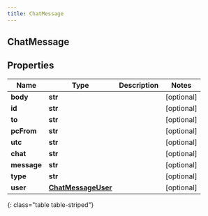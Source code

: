 ```yaml
---
title: ChatMessage
---
```

## ChatMessage

## Properties

|Name | Type | Description | Notes|
|------------ | ------------- | ------------- | -------------|
| **body** | **str** |  | [optional] |
| **id** | **str** |  | [optional] |
| **to** | **str** |  | [optional] |
| **pcFrom** | **str** |  | [optional] |
| **utc** | **str** |  | [optional] |
| **chat** | **str** |  | [optional] |
| **message** | **str** |  | [optional] |
| **type** | **str** |  | [optional] |
| **user** | [**ChatMessageUser**](ChatMessageUser.html) |  | [optional] |
{: class="table table-striped"}


